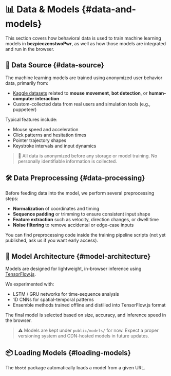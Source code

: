# 📊 Data & Models {#data-and-models}

This section covers how behavioral data is used to train machine learning models in **bezpieczenstwoPwr**, as well as how those models are integrated and run in the browser.

## 📁 Data Source {#data-source}

The machine learning models are trained using anonymized user behavior data, primarily from:

- [Kaggle datasets](https://www.kaggle.com/) related to **mouse movement**, **bot detection**, or **human-computer interaction**
- Custom-collected data from real users and simulation tools (e.g., puppeteer)

Typical features include:

- Mouse speed and acceleration
- Click patterns and hesitation times
- Pointer trajectory shapes
- Keystroke intervals and input dynamics

> 🧠 All data is anonymized before any storage or model training. No personally identifiable information is collected.

## 🛠 Data Preprocessing {#data-processing}

Before feeding data into the model, we perform several preprocessing steps:

- **Normalization** of coordinates and timing
- **Sequence padding** or trimming to ensure consistent input shape
- **Feature extraction** such as velocity, direction changes, or dwell time
- **Noise filtering** to remove accidental or edge-case inputs

You can find preprocessing code inside the training pipeline scripts (not yet published, ask us if you want early access).

## 🧠 Model Architecture {#model-architecture}

Models are designed for lightweight, in-browser inference using [TensorFlow.js](https://www.tensorflow.org/js/).

We experimented with:

- LSTM / GRU networks for time-sequence analysis
- 1D CNNs for spatial-temporal patterns
- Ensemble methods trained offline and distilled into TensorFlow.js format

The final model is selected based on size, accuracy, and inference speed in the browser.

> ⚠️ Models are kept under `public/models/` for now. Expect a proper versioning system and CDN-hosted models in future updates.

## 📦 Loading Models {#loading-models}

The `bbotd` package automatically loads a model from a given URL.
